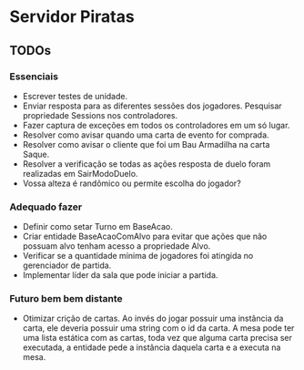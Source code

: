 # Servidor Piratas

## TODOs

### Essenciais

- Escrever testes de unidade.
- Enviar resposta para as diferentes sessões dos jogadores. Pesquisar propriedade Sessions nos controladores.
- Fazer captura de exceções em todos os controladores em um só lugar.
- Resolver como avisar quando uma carta de evento for comprada.
- Resolver como avisar o cliente que foi um Bau Armadilha na carta Saque.
- Resolver a verificação se todas as ações resposta de duelo foram realizadas em SairModoDuelo.
- Vossa alteza é randômico ou permite escolha do jogador?

### Adequado fazer

- Definir como setar Turno em BaseAcao.
- Criar entidade BaseAcaoComAlvo para evitar que ações que não possuam alvo tenham acesso a propriedade Alvo.
- Verificar se a quantidade mínima de jogadores foi atingida no gerenciador de partida.
- Implementar líder da sala que pode iniciar a partida.

### Futuro bem bem distante

- Otimizar crição de cartas. Ao invés do jogar possuir uma instância da carta, ele deveria possuir uma string com o id
  da carta. A mesa pode ter uma lista estática com as cartas, toda vez que alguma carta precisa ser executada, a
  entidade pede a instância daquela carta e a executa na mesa.
